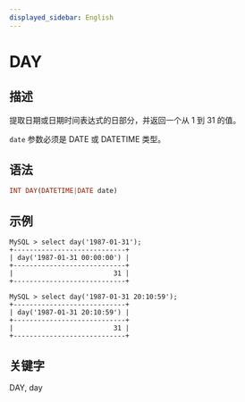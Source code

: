 ```yaml
---
displayed_sidebar: English
---
```


# DAY

## 描述

提取日期或日期时间表达式的日部分，并返回一个从 1 到 31 的值。

`date` 参数必须是 DATE 或 DATETIME 类型。

## 语法

```Haskell
INT DAY(DATETIME|DATE date)
```

## 示例

```Plain
MySQL > select day('1987-01-31');
+----------------------------+
| day('1987-01-31 00:00:00') |
+----------------------------+
|                         31 |
+----------------------------+

MySQL > select day('1987-01-31 20:10:59');
+----------------------------+
| day('1987-01-31 20:10:59') |
+----------------------------+
|                         31 |
+----------------------------+
```

## 关键字

DAY, day